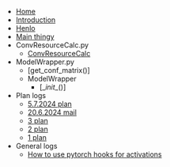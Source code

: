 
- [Home](/)
- [Introduction](introduction.md)
- [Henlo](help.md)
- [Main thingy](initial_readme_for_docs.md)
- ConvResourceCalc.py
  - [ConvResourceCalc](ConvResourceCalc/ConvResourceCalc.md)
- ModelWrapper.py
  - [get_conf_matrix()]
  - ModelWrapper
    - [\__init__()]
- Plan logs
  - [5.7.2024 plan](plan_logs/5_7_2024_plan.md)
  - [20.6.2024 mail](plan_logs/20_6_2024_mail.md)
  - [3 plan](plan_logs/star_plan_3.md)
  - [2 plan](plan_logs/star_plan_2.md)
  - [1 plan](plan_logs/star_plan_1.md)
- General logs
  - [How to use pytorch hooks for activations](GeneralLogs/HowToUseHooksForActivations.md)
  
